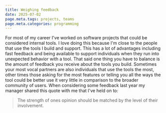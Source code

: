 ```yaml
---
title: Weighing feedback
date: 2025-07-02
page.meta.tags: projects, teams
page.meta.categories: programming
---
```


For most of my career I've worked on software projects that could be considered
internal tools. I love doing this because I'm close to the people that use the
tools I build and support. This has a lot of advantages including fast feedback
and being available to support individuals when they run into unexpected behavior
with a tool. That said one thing you have to balance is the amount of feedback
you receive about the tools you build. Sometimes your most vocal partners are also
individuals that use the tools the most, other times those asking for the most
features or telling you all the ways the tool could be better use it very little
in comparison to the broader community of users. When considering some feedback
last year my manager shared this quote with me that I've held on to:

> The strength of ones opinion should be matched by the level of their involvement.
